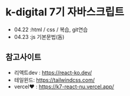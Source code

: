 # k-digital 7기 자바스크립트
+ 04.22 :html / css / 복습, git연습
+ 04.23 :js 기본문법(돔)

## 참고사이트
+ 리액트dev : https://react-ko.dev/
+ 테일윈드: https://tailwindcss.com/
+ vercel❤ : https://k7-react-nu.vercel.app/

